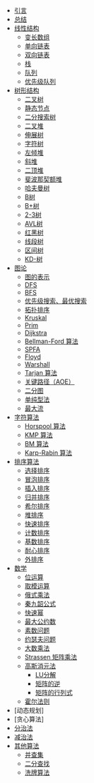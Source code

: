 - [引言](README.md)
- [总结](summary.md)
- [线性结构]()
  - [变长数组]()
  - [单向链表]()
  - [双向链表]()
  - [栈]()
  - [队列]()
  - [优先级队列]()
- [树形结构]()
  - [二叉树]()
  - [静态节点]()
  - [二分搜索树](tree/binary-search-tree.md)
  - [二叉堆](tree/binary-heap.md)
  - [伸展树]()
  - [字符树]()
  - [左倾堆]()
  - [斜堆]()
  - [二顶堆]()
  - [斐波那契额堆]()
  - [哈夫曼树](tree/huffman-tree.md)
  - [B树]()
  - [B+树]()
  - [2-3树]()
  - [AVL树](tree/avl-tree.md)
  - [红黑树]()
  - [线段树](tree/segment-tree.md)
  - [区间树]()
  - [KD-树]()
- [图论]()
  - [图的表示]()
  - [DFS]()
  - [BFS]()
  - [优先级搜索、最优搜索]()
  - [拓扑排序](graph/topological-sort.md)
  - [Kruskal](graph/kruskal.md)
  - [Prim](graph/prim.md)
  - [Dijkstra](graph/dijkstra.md)
  - [Bellman-Ford 算法]()
  - [SPFA]()
  - [Floyd](graph/floyd.md)
  - [Warshall](graph/warshall.md)
  - [Tarjan 算法]()
  - [关键路径（AOE）](graph/critical-path.md)
  - [二分图]()
  - [单纯型法]()
  - [最大流]()
- [字符算法]()
  - [Horspool 算法]()
  - [KMP 算法]()
  - [BM 算法]()
  - [Karp-Rabin 算法]()
- [排序算法]()
  - [选择排序]()
  - [冒泡排序]()
  - [插入排序]()
  - [归并排序]()
  - [希尔排序]()
  - [堆排序]()
  - [快速排序]()
  - [计数排序](sort/counting-sort.md)
  - [基数排序]()
  - [耐心排序]()
  - [外排序]()
- [数学]()
  - [位运算](math/bit-operation.md)
  - [取模运算](math/module-operation.md)
  - [俄式乘法](math/russian-peasant-multiplication)
  - [秦九韶公式](math/horner's-rule.md)
  - [快速幂](math/quick-power.md)
  - [最大公约数](math/greatest-common-divisor.md)
  - [素数问题](math/prime-number.md)
  - [约瑟夫问题](math/josephus-problem.md)
  - [大数乘法]()
  - [Strassen 矩阵乘法]()
  - [高斯消元法]()
    - [LU分解]()
    - [矩阵的逆]()
    - [矩阵的行列式]()
  - [霍尔法则]()
- [动态规划]
- [贪心算法]
- [分治法]()
- [减治法]()
- [其他算法]()
  - [并查集](others/union-find-set.md)
  - [二分查找](others/binary-search.md)
  - [洗牌算法](others/fisher-yates-shuffle.md)